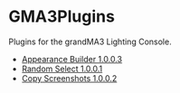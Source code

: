 # GMA3Plugins
Plugins for the grandMA3 Lighting Console.

* [Appearance Builder 1.0.0.3](https://github.com/hossimo/GMA3Plugins/tree/master/AppearanceBuilder)
* [Random Select 1.0.0.1](https://github.com/hossimo/GMA3Plugins/tree/master/Random%20Select)
* [Copy Screenshots 1.0.0.2](https://github.com/hossimo/GMA3Plugins/tree/master/Copy%20Screenshots)
